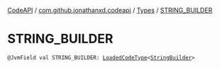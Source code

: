 [CodeAPI](../../index.md) / [com.github.jonathanxd.codeapi](../index.md) / [Types](index.md) / [STRING_BUILDER](.)

# STRING_BUILDER

`@JvmField val STRING_BUILDER: `[`LoadedCodeType`](../../com.github.jonathanxd.codeapi.type/-loaded-code-type/index.md)`<`[`StringBuilder`](https://kotlinlang.org/api/latest/jvm/stdlib/kotlin.text/-string-builder/index.html)`>`